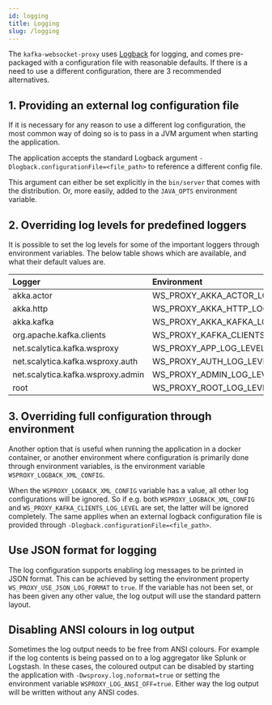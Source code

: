 ```yaml
---
id: logging
title: Logging
slug: /logging
---
```


The `kafka-websocket-proxy` uses [Logback](http://logback.qos.ch) for logging,
and comes pre-packaged with a configuration file with reasonable defaults. If
there is a need to use a different configuration, there are 3 recommended
alternatives.

## 1. Providing an external log configuration file

If it is necessary for any reason to use a different log configuration, the
most common way of doing so is to pass in a JVM argument when starting the
application.

The application accepts the standard Logback argument
`-Dlogback.configurationFile=<file_path>` to reference a different config file.

This argument can either be set explicitly in the `bin/server` that comes with
the distribution. Or, more easily, added to the `JAVA_OPTS` environment variable.

## 2. Overriding log levels for predefined loggers

It is possible to set the log levels for some of the important loggers through
environment variables. The below table shows which are available, and what their
default values are.

| Logger                            | Environment                      | Default |
|:---                               |:----                             |:-------:|
| akka.actor                        | WS_PROXY_AKKA_ACTOR_LOG_LEVEL    |  WARN   |
| akka.http                         | WS_PROXY_AKKA_HTTP_LOG_LEVEL     |  WARN   |
| akka.kafka                        | WS_PROXY_AKKA_KAFKA_LOG_LEVEL    |  WARN   |
| org.apache.kafka.clients          | WS_PROXY_KAFKA_CLIENTS_LOG_LEVEL |  WARN   |
| net.scalytica.kafka.wsproxy       | WS_PROXY_APP_LOG_LEVEL           |  DEBUG  |
| net.scalytica.kafka.wsproxy.auth  | WS_PROXY_AUTH_LOG_LEVEL          |  DEBUG  |
| net.scalytica.kafka.wsproxy.admin | WS_PROXY_ADMIN_LOG_LEVEL         |  WARN   |
| root                              | WS_PROXY_ROOT_LOG_LEVEL          |  WARN   |

## 3. Overriding full configuration through environment

Another option that is useful when running the application in a docker container,
or another environment where configuration is primarily done through
environment variables, is the environment variable `WSPROXY_LOGBACK_XML_CONFIG`.

When the `WSPROXY_LOGBACK_XML_CONFIG` variable has a value, all other log
configurations will be ignored. So if e.g. both `WSPROXY_LOGBACK_XML_CONFIG` and
`WS_PROXY_KAFKA_CLIENTS_LOG_LEVEL` are set, the latter will be ignored
completely. The same applies when an external logback configuration file is
provided through `-Dlogback.configurationFile=<file_path>`.

## Use JSON format for logging

The log configuration supports enabling log messages to be printed in JSON
format. This can be achieved by setting the environment property
`WS_PROXY_USE_JSON_LOG_FORMAT` to `true`. If the variable has not been set, or
has been given any other value, the log output will use the standard pattern
layout.

## Disabling ANSI colours in log output

Sometimes the log output needs to be free from ANSI colours. For example if the
log contents is being passed on to a log aggregator like Splunk or Logstash.
In these cases, the coloured output can be disabled by starting the application
with `-Dwsproxy.log.noformat=true` or setting the environment variable
`WSPROXY_LOG_ANSI_OFF=true`. Either way the log output will be written without
any ANSI codes.
